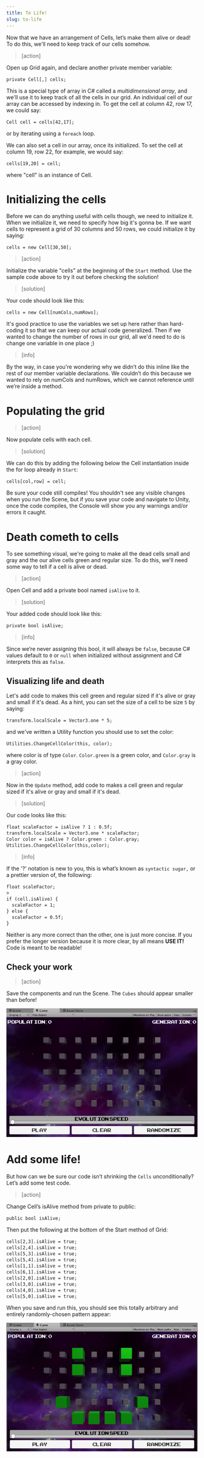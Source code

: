 ```yaml
---
title: To Life!
slug: to-life
---
```


Now that we have an arrangement of Cells, let’s make them alive or dead!  To do this, we'll need to keep track of our cells somehow.

> [action]
>
Open up Grid again, and declare another private member variable:
>
```
private Cell[,] cells;
```

This is a special type of array in C# called a _multidimensional array_, and we'll use it to keep track of all the cells in our grid. An individual cell of our array can be accessed by indexing in. To get the cell at column 42, row 17, we could say:

```
Cell cell = cells[42,17];
```

or by iterating using a `foreach` loop.

We can also set a cell in our array, once its initialized. To set the cell at column 19, row 22, for example, we would say:

```
cells[19,20] = cell;
```

where "cell" is an instance of Cell.

# Initializing the cells

Before we can do anything useful with cells though, we need to initialize it. When we initialize it, we need to specify how big it's gonna be. If we want cells to represent a grid of 30 columns and 50 rows, we could initialize it by saying:

```
cells = new Cell[30,50];
```

> [action]
>
Initialize the variable "cells" at the beginning of the `Start` method. Use the sample code above to try it out before checking the solution!

<!-- -->

> [solution]
>
Your code should look like this:
>
```
cells = new Cell[numCols,numRows];
```

It's good practice to use the variables we set up here rather than hard-coding it so that we can keep our actual code generalized. Then if we wanted to change the number of rows in our grid, all we'd need to do is change one variable in one place ;)

> [info]
>
By the way, in case you're wondering why we didn’t do this inline like the rest of our member variable declarations. We couldn’t do this because we wanted to rely on numCols and numRows, which we cannot reference until we’re inside a method.

# Populating the grid

> [action]
>
Now populate cells with each cell.

<!-- -->

> [solution]
>
We can do this by adding the following below the Cell instantiation inside the for loop already in `Start`:
>
```
cells[col,row] = cell;
```

Be sure your code still compiles! You shouldn't see any visible changes when you run the Scene, but if you save your code and navigate to Unity, once the code compiles, the Console will show you any warnings and/or errors it caught.

# Death cometh to cells

To see something visual, we're going to make all the dead cells small and gray and the our alive cells green and regular size. To do this, we'll need some way to tell if a cell is alive or dead.

> [action]
>
Open Cell and add a private bool named `isAlive` to it.

<!-- -->

> [solution]
>
Your added code should look like this:
>
```
private bool isAlive;
```

<!--  -->

> [info]
>
Since we’re never assigning this bool, it will always be `false`, because C# values default to `0` or `null` when initialized without assignment and C# interprets this as `false`.

## Visualizing life and death

Let's add code to makes this cell green and regular sized if it's alive or gray and small if it's dead. As a hint, you can set the size of a cell to be size `5` by saying:

```
transform.localScale = Vector3.one * 5;
```

and we've written a Utility function you should use to set the color:

```
Utilities.ChangeCellColor(this, color);
```

where color is of type `Color`. `Color.green` is a green color, and `Color.gray` is a gray color.

> [action]
>
Now in the `Update` method, add code to makes a cell green and regular sized if it's alive or gray and small if it's dead.

<!--  -->

<!-- FIXME: the Utilities.ChangeCellColor function is written in a rather hacky way that may cause performance issues; not a huge issue, but it should be changed  -->

> [solution]
>
Our code looks like this:
>
```
float scaleFactor = isAlive ? 1 : 0.5f;
transform.localScale = Vector3.one * scaleFactor;
Color color = isAlive ? Color.green : Color.gray;
Utilities.ChangeCellColor(this,color);
```

<!--  -->

> [info]
>
If the '?' notation is new to you, this is what’s known as `syntactic sugar,` or a prettier version of, the following:
>
```
float scaleFactor;
>
if (cell.isAlive) {
  scaleFactor = 1;
} else {
  scaleFactor = 0.5f;
}
```
>
Neither is any more correct than the other, one is just more concise. If you prefer the longer version because it is more clear, by all means **USE IT!** Code is meant to be readable!

## Check your work

> [action]
>
Save the components and run the Scene. The `Cubes` should appear smaller than before!
>
![The Cubes are smaller than before](../media/image56.png)

# Add some life!

But how can we be sure our code isn’t shrinking the `Cells` unconditionally? Let’s add some test code.

> [action]
>
Change Cell’s isAlive method from private to public:
>
```
public bool isAlive;
```
>
Then put the following at the bottom of the Start method of Grid:
>
```
cells[2,3].isAlive = true;
cells[2,4].isAlive = true;
cells[5,3].isAlive = true;
cells[5,4].isAlive = true;
cells[1,1].isAlive = true;
cells[6,1].isAlive = true;
cells[2,0].isAlive = true;
cells[3,0].isAlive = true;
cells[4,0].isAlive = true;
cells[5,0].isAlive = true;
```

When you save and run this, you should see this totally arbitrary and entirely randomly-chosen pattern appear:

![Smiley McSmileFace](../media/image53.png)
